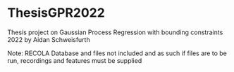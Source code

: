 # ThesisGPR2022
Thesis project on Gaussian Process Regression with bounding constraints 2022
by Aidan Schweisfurth

Note: RECOLA Database and files not included and as such if files are to be run, recordings and features must be supplied
